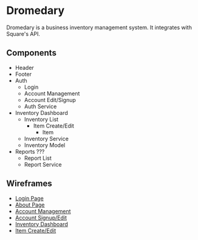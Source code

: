 # Dromedary

Dromedary is a business inventory management system. It integrates with Square's
API.

## Components

- Header
- Footer
- Auth
  - Login
  - Account Management
  - Account Edit/Signup
  - Auth Service
- Inventory Dashboard
  - Inventory List
    - Item Create/Edit
      - Item
  - Inventory Service
  - Inventory Model
- Reports ???
  - Report List
  - Report Service

## Wireframes

- [Login Page](https://wireframe.cc/OuHwUr)
- [About Page](https://wireframe.cc/uuWUhh)
- [Account Management](https://wireframe.cc/WpXj5A)
- [Account Signup/Edit](https://wireframe.cc/wk2Py6)
- [Inventory Dashboard](https://wireframe.cc/gEhINv)
- [Item Create/Edit](https://wireframe.cc/pfKdgn)
